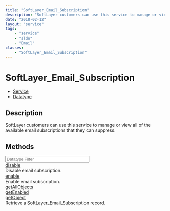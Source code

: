 ```yaml
---
title: "SoftLayer_Email_Subscription"
description: "SoftLayer customers can use this service to manage or view all of the available email subscriptions that they can suppre... "
date: "2018-02-12"
layout: "service"
tags:
    - "service"
    - "sldn"
    - "Email"
classes:
    - "SoftLayer_Email_Subscription"
---
```

# SoftLayer_Email_Subscription
<div id='service-datatype'>
    <ul id='sldn-reference-tabs'>
    <li id='service'> <a href='/reference/services/SoftLayer_Email_Subscription' >Service</a></li>    <li id='datatype'> <a href='/reference/datatypes/SoftLayer_Email_Subscription' >Datatype</a></li>
    </ul>
</div>

## Description
SoftLayer customers can use this service to manage or view all of the available email subscriptions that they can suppress. 
        
        
<div id="properties" class="content">
    <h2>Methods</h2>
    <div class="view-filters">
        <div class="clearfix">
            <div class="search-input-box">
                <input placeholder="Datatype Filter" onkeyup="titleSearch(inputId='edit-combine', divId='method-div', elementClass='method-row')" 
                    type="text" id="edit-combine" value="" size="30" maxlength="128" class="form-text">
            </div>
        </div>
    </div>
    <div id="method-div">
            <div class="method-row">
                        <span class='view-field-title'><a href='/reference/services/SoftLayer_Email_Subscription/disable'> disable</a> </span>
            <div class='views-field-body'>Disable email subscription.</div>
        </div>
            <div class="method-row">
                        <span class='view-field-title'><a href='/reference/services/SoftLayer_Email_Subscription/enable'> enable</a> </span>
            <div class='views-field-body'>Enable email subscription.</div>
        </div>
            <div class="method-row">
                        <span class='view-field-title'><a href='/reference/services/SoftLayer_Email_Subscription/getAllObjects'> getAllObjects</a> </span>
            <div class='views-field-body'></div>
        </div>
            <div class="method-row">
                        <span class='view-field-title'><a href='/reference/services/SoftLayer_Email_Subscription/getEnabled'> getEnabled</a> </span>
            <div class='views-field-body'></div>
        </div>
            <div class="method-row">
                        <span class='view-field-title'><a href='/reference/services/SoftLayer_Email_Subscription/getObject'> getObject</a> </span>
            <div class='views-field-body'>Retrieve a SoftLayer_Email_Subscription record.</div>
        </div>
        </div>
</div>

